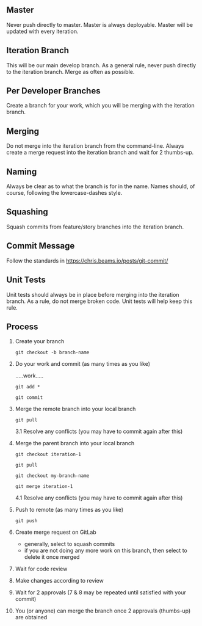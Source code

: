 ## Master

Never push directly to master. Master is always deployable. Master will be updated with every iteration.

## Iteration Branch

This will be our main develop branch. As a general rule, never push directly to the iteration branch. Merge as often as possible.

##  Per Developer Branches

Create a branch for your work, which you will be merging with the iteration branch.

## Merging

Do not merge into the iteration branch from the command-line. Always create a merge request into the iteration branch and wait for 2 thumbs-up.

## Naming

Always be clear as to what the branch is for in the name. Names should, of course, following the lowercase-dashes style.

## Squashing

Squash commits from feature/story branches into the iteration branch.

## Commit Message

Follow the standards in https://chris.beams.io/posts/git-commit/

## Unit Tests

Unit tests should always be in place before merging into the iteration branch. As a rule, do not merge broken code. Unit tests will help keep this rule.


## Process

1. Create your branch

    `git checkout -b branch-name`

2. Do your work and commit (as many times as you like)

    .....work.....

    `git add *`
    
    `git commit`

3. Merge the remote branch into your local branch
    
    `git pull`

    3.1 Resolve any conflicts (you may have to commit again after this)
    
4. Merge the parent branch into your local branch 



    `git checkout iteration-1`
    
    `git pull`
    
    `git checkout my-branch-name`
    
    `git merge iteration-1`

    4.1 Resolve any conflicts (you may have to commit again after this)

5. Push to remote (as many times as you like)

    `git push`

6. Create merge request on GitLab
    - generally, select to squash commits
    - if you are not doing any more work on this branch, then select to delete it once merged

7. Wait for code review

8. Make changes according to review

9. Wait for 2 approvals (7 & 8 may be repeated until satisfied with your commit)

10. You (or anyone) can merge the branch once 2 approvals (thumbs-up) are obtained


